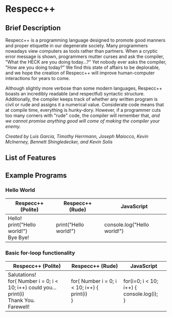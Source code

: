 # Respecc++

## Brief Description
Respecc++ is a programming language designed to promote good manners and proper etiquette in our degenerate society. Many programmers nowadays view computers as tools rather than partners. When a cryptic error message is shown, programmers mutter curses and ask the compiler, "What the HECK are you doing today...?" Yet nobody ever asks the compiler, "How are you doing today?" We find this state of affairs to be deplorable, and we hope the creation of Respecc++ will improve human-computer interactions for years to come.

Although slightly more verbose than some modern languages, Respecc++ boasts an incredibly readable (and respectful) syntactic structure. Additionally, the compiler keeps track of whether any written program is civil or rude and assigns it a numerical value. Considerate code means that at compile time, everything is hunky-dory. However, if a programmer cuts too many corners with "rude" code, the compiler will remember that, *and we cannot promise anything good will come of making the compiler your enemy.* 

*Created by Luis Garcia, Timothy Herrmann, Joseph Maiocco, Kevin McInerney, Bennett Shingledecker, and Kevin Solis*

## List of Features

## Example Programs

### Hello World

| Respecc++ (Polite) | Respecc++ (Rude) | JavaScript |
| ------------------ | ---------------- | ---------- |
|Hello!<br>print("Hello world!")<br>Bye Bye! | print("Hello world!") | console.log("Hello world!")

### Basic for-loop functionality

| Respecc++ (Polite) | Respecc++ (Rude) | JavaScript |
| ------------------ | ---------------- | ---------- |
| Salutations!<br>for( Number i = 0; i < 10; i++) could you...<br>  print(i)<br>Thank You.<br>Farewell! | for( Number i = 0; i < 10; i++) {<br>  print(i)<br>} | for(i=0; i < 10; i++) {<br>  console.log(i);<br>}


